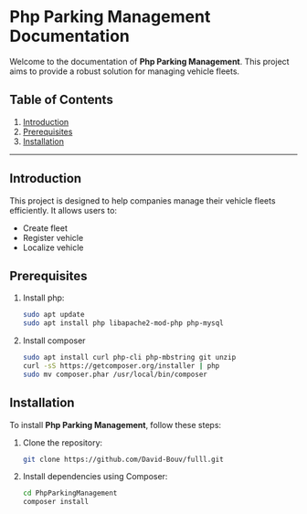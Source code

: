 # Php Parking Management Documentation

Welcome to the documentation of **Php Parking Management**. This project aims to provide a robust solution for managing vehicle fleets.

## Table of Contents
1. [Introduction](#introduction)
2. [Prerequisites](#Prerequisites)
2. [Installation](#installation)

---

## Introduction

This project is designed to help companies manage their vehicle fleets efficiently. It allows users to:

- Create fleet
- Register vehicle
- Localize vehicle

## Prerequisites

1. Install php:
    ```bash
    sudo apt update
    sudo apt install php libapache2-mod-php php-mysql
    ```
2. Install composer
    ```bash
    sudo apt install curl php-cli php-mbstring git unzip
    curl -sS https://getcomposer.org/installer | php
    sudo mv composer.phar /usr/local/bin/composer
    ```

## Installation

To install **Php Parking Management**, follow these steps:

1. Clone the repository:
    ```bash
    git clone https://github.com/David-Bouv/fulll.git
    ```

2. Install dependencies using Composer:

    ```bash
    cd PhpParkingManagement
    composer install
    ```

